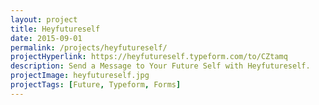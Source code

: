 ```yaml
---
layout: project
title: Heyfutureself
date: 2015-09-01
permalink: /projects/heyfutureself/
projectHyperlink: https://heyfutureself.typeform.com/to/CZtamq
description: Send a Message to Your Future Self with Heyfutureself.
projectImage: heyfutureself.jpg
projectTags: [Future, Typeform, Forms]
---
```

